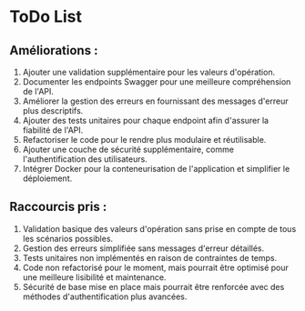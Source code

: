 # ToDo List

## Améliorations :
1. Ajouter une validation supplémentaire pour les valeurs d'opération.
2. Documenter les endpoints Swagger pour une meilleure compréhension de l'API.
3. Améliorer la gestion des erreurs en fournissant des messages d'erreur plus descriptifs.
4. Ajouter des tests unitaires pour chaque endpoint afin d'assurer la fiabilité de l'API.
5. Refactoriser le code pour le rendre plus modulaire et réutilisable.
6. Ajouter une couche de sécurité supplémentaire, comme l'authentification des utilisateurs.
7. Intégrer Docker pour la conteneurisation de l'application et simplifier le déploiement.

## Raccourcis pris :
1. Validation basique des valeurs d'opération sans prise en compte de tous les scénarios possibles.
2. Gestion des erreurs simplifiée sans messages d'erreur détaillés.
3. Tests unitaires non implémentés en raison de contraintes de temps.
4. Code non refactorisé pour le moment, mais pourrait être optimisé pour une meilleure lisibilité et maintenance.
5. Sécurité de base mise en place mais pourrait être renforcée avec des méthodes d'authentification plus avancées.
